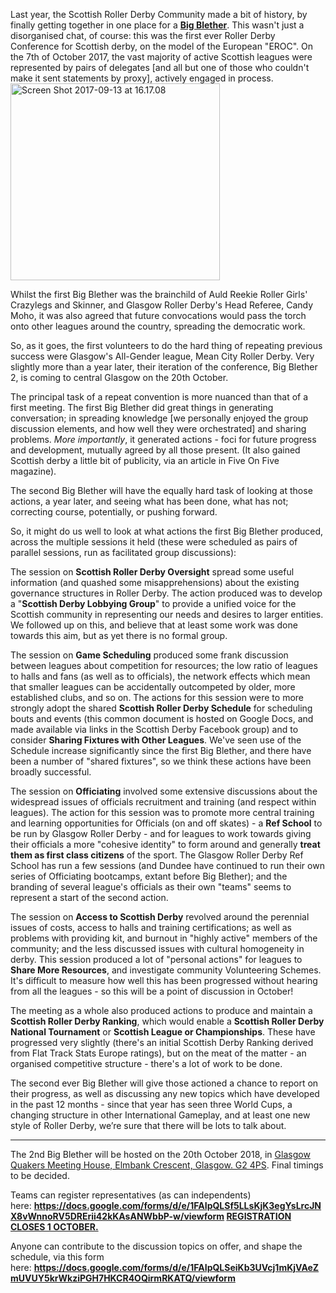 <html><body><p>Last year, the Scottish Roller Derby Community made a bit of history, by finally getting together in one place for a <a href="https://www.scottishrollerderbyblog.com/posts/2017/09/18/the-big-blether-scotland-together/"><strong>Big Blether</strong></a>. This wasn't just a disorganised chat, of course: this was the first ever Roller Derby Conference for Scottish derby, on the model of the European "EROC". On the 7th of October 2017, the vast majority of active Scottish leagues were represented by pairs of delegates [and all but one of those who couldn't make it sent statements by proxy], actively engaged in process.

<img class=" size-full wp-image-24409 aligncenter" src="https://www.scottishrollerderbyblog.com/2017/09/screen-shot-2017-09-13-at-16-17-08.png" alt="Screen Shot 2017-09-13 at 16.17.08" width="335" height="315">

Whilst the first Big Blether was the brainchild of Auld Reekie Roller Girls' Crazylegs and Skinner, and Glasgow Roller Derby's Head Referee, Candy Moho, it was also agreed that future convocations would pass the torch onto other leagues around the country, spreading the democratic work.

So, as it goes, the first volunteers to do the hard thing of repeating previous success were Glasgow's All-Gender league, Mean City Roller Derby. Very slightly more than a year later, their iteration of the conference, Big Blether 2, is coming to central Glasgow on the 20th October.

The principal task of a repeat convention is more nuanced than that of a first meeting. The first Big Blether did great things in generating conversation; in spreading knowledge [we personally enjoyed the group discussion elements, and how well they were orchestrated] and sharing problems. <em>More importantly</em>, it generated actions - foci for future progress and development, mutually agreed by all those present. (It also gained Scottish derby a little bit of publicity, via an article in Five On Five magazine).

The second Big Blether will have the equally hard task of looking at those actions, a year later, and seeing what has been done, what has not; correcting course, potentially, or pushing forward.

So, it might do us well to look at what actions the first Big Blether produced, across the multiple sessions it held (these were scheduled as pairs of parallel sessions, run as facilitated group discussions):

The session on <strong>Scottish Roller Derby Oversight</strong> spread some useful information (and quashed some misapprehensions) about the existing governance structures in Roller Derby. The action produced was to develop a "<strong>Scottish Derby Lobbying Group</strong>" to provide a unified voice for the Scottish community in representing our needs and desires to larger entities.
We followed up on this, and believe that at least some work was done towards this aim, but as yet there is no formal group.

The session on <strong>Game Scheduling</strong> produced some frank discussion between leagues about competition for resources; the low ratio of leagues to halls and fans (as well as to officials), the network effects which mean that smaller leagues can be accidentally outcompeted by older, more established clubs, and so on. The actions for this session were to more strongly adopt the shared <strong>Scottish Roller Derby Schedule</strong> for scheduling bouts and events (this common document is hosted on Google Docs, and made available via links in the Scottish Derby Facebook group) and to consider <strong>Sharing Fixtures with Other Leagues</strong>.
We've seen use of the Schedule increase significantly since the first Big Blether, and there have been a number of "shared fixtures", so we think these actions have been broadly successful.

The session on <strong>Officiating</strong> involved some extensive discussions about the widespread issues of officials recruitment and training (and respect within leagues). The action for this session was to promote more central training and learning opportunities for Officials (on and off skates) - a <strong>Ref School</strong> to be run by Glasgow Roller Derby - and for leagues to work towards giving their officials a more "cohesive identity" to form around and generally <strong>treat them as first class citizens</strong> of the sport.
The Glasgow Roller Derby Ref School has run a few sessions (and Dundee have continued to run their own series of Officiating bootcamps, extant before Big Blether); and the branding of several league's officials as their own "teams" seems to represent a start of the second action.

The session on <strong>Access to Scottish Derby</strong> revolved around the perennial issues of costs, access to halls and training certifications; as well as problems with providing kit, and burnout in "highly active" members of the community; and the less discussed issues with cultural homogeneity in derby. This session produced a lot of "personal actions" for leagues to <strong>Share More Resources</strong>, and investigate community Volunteering Schemes.
It's difficult to measure how well this has been progressed without hearing from all the leagues - so this will be a point of discussion in October!

The meeting as a whole also produced actions to produce and maintain a <strong>Scottish Roller Derby Ranking</strong>, which would enable a <strong>Scottish Roller Derby National Tournament</strong> or <strong>Scottish League or Championships</strong>.
These have progressed very slightly (there's an initial Scottish Derby Ranking derived from Flat Track Stats Europe ratings), but on the meat of the matter - an organised competitive structure - there's a lot of work to be done.

<span style="font-weight:400;">The second ever Big Blether will give those actioned a chance to report on their progress, as well as discussing any new topics which have developed in the past 12 months - since that year has seen three World Cups, a changing structure in other International Gameplay, and at least one new style of Roller Derby, we’re sure that there will be lots to talk about.</span>

</p><hr>

The 2nd Big Blether will be hosted on the 20th October 2018, in <a href="https://goo.gl/maps/bsRwxpsb6Do">Glasgow Quakers Meeting House, Elmbank Crescent, Glasgow. G2 4PS</a>. Final timings to be decided.

Teams can register representatives (as can independents) here: <strong><a href="https://docs.google.com/forms/d/e/1FAIpQLSf5LLsKjK3egYsLrcJNX8vWnnoRV5DRErii42kKAsANWbbP-w/viewform">https://docs.google.com/forms/d/e/1FAIpQLSf5LLsKjK3egYsLrcJNX8vWnnoRV5DRErii42kKAsANWbbP-w/viewform</a> <span style="text-decoration:underline;">REGISTRATION CLOSES 1 OCTOBER.</span></strong>

Anyone can contribute to the discussion topics on offer, and shape the schedule, via this form here: <strong><a href="https://docs.google.com/forms/d/e/1FAIpQLSeiKb3UVcj1mKjVAeZmUVUY5krWkziPGH7HKCR4OQirmRKATQ/viewform">https://docs.google.com/forms/d/e/1FAIpQLSeiKb3UVcj1mKjVAeZmUVUY5krWkziPGH7HKCR4OQirmRKATQ/viewform</a></strong></body></html>
